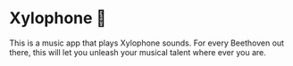 # Xylophone 🎹

This is a music app that plays Xylophone sounds. For every Beethoven out there, this will let you unleash your musical talent where ever you are. 

